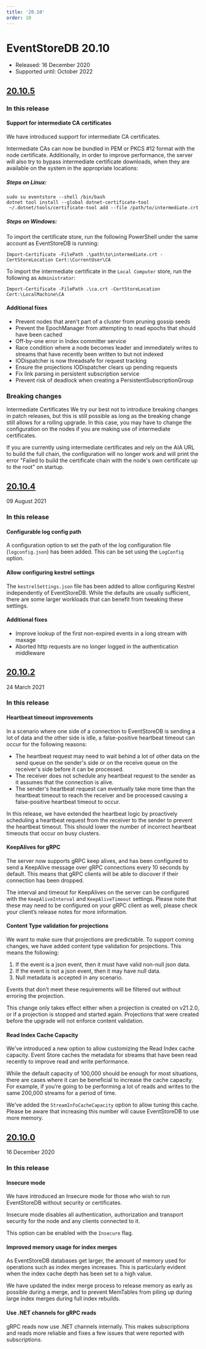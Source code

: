 ```yaml
---
title: '20.10'
order: 10
---
```


# EventStoreDB 20.10

* Released: 16 December 2020
* Supported until: October 2022

## [20.10.5](https://github.com/EventStore/EventStore/releases/tag/oss-v20.10.5)

### In this release

#### Support for intermediate CA certificates

We have introduced support for intermediate CA certificates.

Intermediate CAs can now be bundled in PEM or PKCS #12 format with the node certificate.
Additionally, in order to improve performance, the server will also try to bypass intermediate certificate downloads, when they are available on the system in the appropriate locations: 

##### Steps on Linux:

```
sudo su eventstore --shell /bin/bash
dotnet tool install --global dotnet-certificate-tool
 ~/.dotnet/tools/certificate-tool add --file /path/to/intermediate.crt
```

##### Steps on Windows: 
To import the certificate store, run the following PowerShell under the same account as EventStoreDB is running:

```
Import-Certificate -FilePath .\path\to\intermediate.crt -CertStoreLocation Cert:\CurrentUser\CA
```

To import the intermediate certificate in the `Local Computer` store, run the following as `Administrator`:

```
Import-Certificate -FilePath .\ca.crt -CertStoreLocation Cert:\LocalMachine\CA
```

#### Additional fixes

* Prevent nodes that aren't part of a cluster from pruning gossip seeds
* Prevent the EpochManager from attempting to read epochs that should have been cached
* Off-by-one error in Index committer service
* Race condition where a node becomes leader and immediately writes to streams that have recently been written to but not indexed
* IODispatcher is now threadsafe for request tracking
* Ensure the projections IODispatcher clears up pending requests
* Fix link parsing in persistent subscription service
* Prevent risk of deadlock when creating a PersistentSubscriptionGroup

### Breaking changes  

Intermediate Certificates
We try our best not to introduce breaking changes in patch releases, but this is still possible as long as the breaking change still allows for a rolling upgrade. In this case, you may have to change the configuration on the nodes if you are making use of intermediate certificates.

If you are currently using intermediate certificates and rely on the AIA URL to build the full chain, the configuration will no longer work and will print the error "Failed to build the certificate chain with the node's own certificate up to the root" on startup.

## [20.10.4](https://github.com/EventStore/EventStore/releases/tag/oss-v20.10.4)

09 August 2021

### In this release

#### Configurable log config path

A configuration option to set the path of the log configuration file (`logconfig.json`) has been added.
This can be set using the `LogConfig` option.

#### Allow configuring kestrel settings

The `kestrelSettings.json` file has been added to allow configuring Kestrel independently of EventStoreDB. While the defaults are usually sufficient, there are some larger workloads that can benefit from tweaking these settings.

#### Additional fixes
* Improve lookup of the first non-expired events in a long stream with maxage
* Aborted http requests are no longer logged in the authentication middleware

## [20.10.2](https://github.com/EventStore/EventStore/releases/tag/oss-v20.10.2)

24 March 2021

### In this release

#### Heartbeat timeout improvements

In a scenario where one side of a connection to EventStoreDB is sending a lot of data and the other side is idle, a false-positive heartbeat timeout can occur for the following reasons:
* The heartbeat request may need to wait behind a lot of other data on the send queue on the sender's side or on the receive queue on the receiver's side before it can be processed.
* The receiver does not schedule any heartbeat request to the sender as it assumes that the connection is alive.
* The sender's heartbeat request can eventually take more time than the heartbeat timeout to reach the receiver and be processed causing a false-positive heartbeat timeout to occur.

In this release, we have extended the heartbeat logic by proactively scheduling a heartbeat request from the receiver to the sender to prevent the heartbeat timeout. This should lower the number of incorrect heartbeat timeouts that occur on busy clusters.

#### KeepAlives for gRPC

The server now supports gRPC keep alives, and has been configured to send a KeepAlive message over gRPC connections every 10 seconds by default. This means that gRPC clients will be able to discover if their connection has been dropped.

The interval and timeout for KeepAlives on the server can be configured with the `KeepAliveInterval` and `KeepAliveTimeout` settings. Please note that these may need to be configured on your gRPC client as well, please check your client’s release notes for more information.

#### Content Type validation for projections

We want to make sure that projections are predictable.
To support coming changes, we have added content type validation for projections. This means the following:

1. If the event is a json event, then it must have valid non-null json data.
2. If the event is not a json event, then it may have null data.
3. Null metadata is accepted in any scenario.

Events that don’t meet these requirements will be filtered out without erroring the projection.

This change only takes effect either when a projection is created on v21.2.0, or if a projection is stopped and started again. Projections that were created before the upgrade will not enforce content validation.

#### Read Index Cache Capacity

We've introduced a new option to allow customizing the Read Index cache capacity.
Event Store caches the metadata for streams that have been read recently to improve read and write performance.

While the default capacity of 100,000 should be enough for most situations, there are cases where it can be beneficial to increase the cache capacity. For example, if you’re going to be performing a lot of reads and writes to the same 200,000 streams for a period of time.

We’ve added the `StreamInfoCacheCapacity` option to allow tuning this cache. Please be aware that increasing this number will cause EventStoreDB to use more memory.

## [20.10.0](https://github.com/EventStore/EventStore/releases/tag/oss-v20.10.0)

16 December 2020

### In this release

#### Insecure mode

We have introduced an Insecure mode for those who wish to run EventStoreDB without security or certificates.

Insecure mode disables all authentication, authorization and transport security for the node and any clients connected to it.

This option can be enabled with the `Insecure` flag.

#### Improved memory usage for index merges

As EventStoreDB databases get larger, the amount of memory used for operations such as index merges increases. This is particularly evident when the index cache depth has been set to a high value.

We have updated the index merge process to release memory as early as possible during a merge, and to prevent MemTables from piling up during large index merges during full index rebuilds.

#### Use .NET channels for gRPC reads

gRPC reads now use .NET channels internally. This makes subscriptions and reads more reliable and fixes a few issues that were reported with subscriptions.
